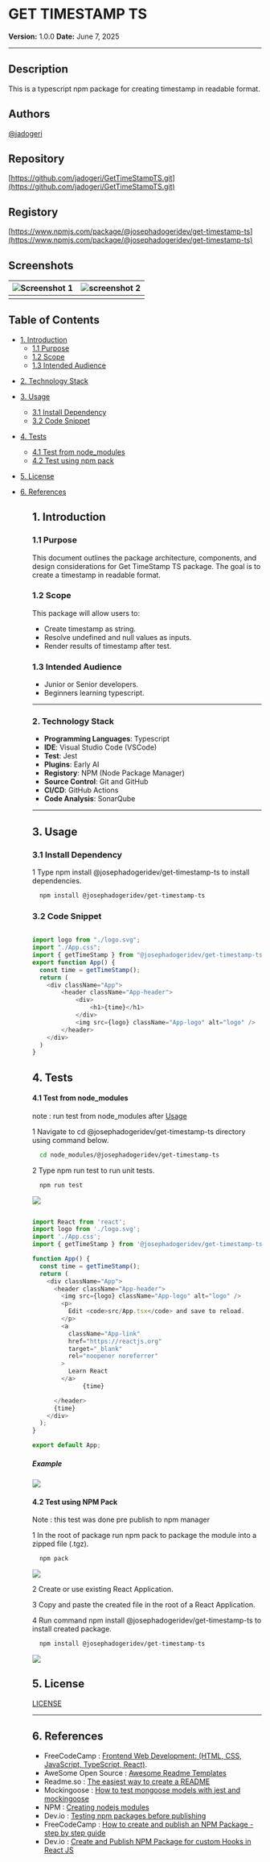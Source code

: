 # **GET TIMESTAMP TS**

**Version:** 1.0.0
**Date:** June 7, 2025

---

## Description

This is a typescript npm package for creating timestamp in readable format.

## Authors

[@jadogeri](https://www.github.com/jadogeri)

## Repository

 [https://github.com/jadogeri/GetTimeStampTS.git](https://github.com/jadogeri/GetTimeStampTS.git)

 ## Registory

[https://www.npmjs.com/package/@josephadogeridev/get-timestamp-ts](https://www.npmjs.com/package/@josephadogeridev/get-timestamp-ts)


## Screenshots

| ![Screenshot 1](assets/images/screenshot1.png) | ![screenshot 2](assets/images/screenshot2.png) |
| -------------------------------------------- | -------------------------------------------- |
|                                              |                                              |

## Table of Contents

<ul>
      <li><a href="#1-introduction">1. Introduction</a>
        <ul>
          <li><a href="#11-purpose">1.1 Purpose</a> </li>
          <li><a href="#12-scope">1.2 Scope</a> </li>
          <li><a href="#13-intended-audience">1.3 Intended Audience</a> </li>
        </ul>
      </li>
    </ul>
    <ul>
      <li><a href="#2-technology-stack">2. Technology Stack</a>
      </li>
    </ul>
    <ul>
        <li><a href="#3-usage">3. Usage</a> </li>
        <ul>
            <li><a href="#31-install-dependency">3.1 Install Dependency</a> </li>
            <li><a href="#32-code-snippet">3.2 Code Snippet</a> </li>
        </ul>
    </ul> 
    <ul>
        <li><a href="#4-tests">4. Tests</a> </li>
        <ul>
            <li><a href="#41-test-from-node_modules">4.1 Test from node_modules</a> </li>
            <li><a href="#42-test-using-npm-pack">4.2 Test using npm pack</a> </li>
        </ul>
    </ul> 
    <ul>  
        <li><a href="#5-license">5. License</a>
        </li>
    </ul> 
    <ul> 
        <li><a href="#6-references">6. References</a>
        </li>
    <ul>

## **1. Introduction**

### **1.1 Purpose**

This document outlines the package architecture, components, and design considerations for Get TimeStamp TS package. The goal is to create a timestamp in readable format.

### **1.2 Scope**

This package will allow users to:

- Create timestamp as string.
- Resolve undefined and null values as inputs.
- Render results of timestamp after test.

### **1.3 Intended Audience**

- Junior or Senior developers.
- Beginners learning typescript.

---

### **2. Technology Stack**

- **Programming Languages**: Typescript
- **IDE**: Visual Studio Code (VSCode)
- **Test**: Jest
- **Plugins**: Early AI
- **Registory**: NPM (Node Package Manager)
- **Source Control**: Git and GitHub
- **CI/CD**: GitHub Actions
- **Code Analysis**: SonarQube

---

## **3. Usage**

### 3.1 Install Dependency ###

1 Type npm install @josephadogeridev/get-timestamp-ts to install dependencies.

```bash
  npm install @josephadogeridev/get-timestamp-ts
```

### 3.2 Code Snippet ###

```javascript

import logo from "./logo.svg";
import "./App.css";
import { getTimeStamp } from "@josephadogeridev/get-timestamp-ts";
export function App() {
  const time = getTimeStamp();
  return (
    <div className="App">
        <header className="App-header">
            <div>        
                <h1>{time}</h1>
            </div>
            <img src={logo} className="App-logo" alt="logo" />
        </header>
    </div>
  )
}

```

## 4. Tests  ##

#### **4.1 Test from node_modules**

note : run test from node_modules after <a href="#3-usage"> Usage</a>

1 Navigate to cd @josephadogeridev/get-timestamp-ts directory using command below.

```bash
  cd node_modules/@josephadogeridev/get-timestamp-ts
```

2 Type npm run test to run unit tests.

```bash
  npm run test
```

![](assets/images/jest.png)


```typescript

import React from 'react';
import logo from './logo.svg';
import './App.css';
import { getTimeStamp } from '@josephadogeridev/get-timestamp-ts/dist';

function App() {
  const time = getTimeStamp();
  return (
    <div className="App">
      <header className="App-header">
        <img src={logo} className="App-logo" alt="logo" />
        <p>
          Edit <code>src/App.tsx</code> and save to reload.
        </p>
        <a
          className="App-link"
          href="https://reactjs.org"
          target="_blank"
          rel="noopener noreferrer"
        >
          Learn React
        </a>
              {time}

      </header>
      {time}
    </div>
  );
}

export default App;


```
##### Example ##### 

![](assets/images/reactusage.png)

#### **4.2 Test using NPM Pack**

Note : this test was done pre publish to npm manager

1 In the root of package run npm pack to package the module into a zipped file (.tgz). 

```bash
  npm pack
```

![](assets/images/prenpmpack.png)

2 Create or use existing React Application.

3 Copy and paste the created file in the root of a React Application.

4 Run command npm install @josephadogeridev/get-timestamp-ts to install created package.

```bash
  npm install @josephadogeridev/get-timestamp-ts
```

![](assets/images/postnpmpack.png)


## **5. License**

[LICENSE](/LICENSE)

---

## **6. References**

* FreeCodeCamp : [Frontend Web Development: (HTML, CSS, JavaScript, TypeScript, React)](https://www.youtube.com/watch?v=MsnQ5uepIa).
* AweSome Open Source : [Awesome Readme Templates](https://awesomeopensource.com/project/elangosundar/awesome-README-templates)
* Readme.so : [The easiest way to create a README](https://readme.so/)
* Mockingoose : [How to test mongoose models with jest and mockingoose](https://dev.to/darkmavis1980/how-to-test-mongoose-models-with-jest-and-mockingoose-2k10)
* NPM : [Creating nodejs modules](https://docs.npmjs.com/creating-node-js-modules)
* Dev.io : [Testing npm packages before publishing](https://dev.to/vcarl/testing-npm-packages-before-publishing-h7o)
* FreeCodeCamp : [How to create and publish an NPM Package - step by step guide](https://www.freecodecamp.org/news/how-to-create-and-publish-your-first-npm-package/)
* Dev.io : [Create and Publish NPM Package for custom Hooks in React JS](https://dev.to/shivampawar/create-and-publish-npm-package-for-custom-hooks-in-react-js-5237)


